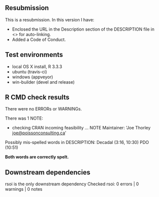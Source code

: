 ## Resubmission

This is a resubmission. In this version I have:

- Enclosed the URL in the Description section of the DESCRIPTION file in <> for auto-linking.
- Added a Code of Conduct.

## Test environments

* local OS X install, R 3.3.3
* ubuntu (travis-ci)
* windows (appveyor)
* win-builder (devel and release)

## R CMD check results

There were no ERRORs or WARNINGs.

There was 1 NOTE:

* checking CRAN incoming feasibility ... NOTE
Maintainer: 'Joe Thorley <joe@poissonconsulting.ca>'

Possibly mis-spelled words in DESCRIPTION:
  Decadal (3:16, 10:30)
  PDO (10:51)
  
**Both words are correctly spelt.**

## Downstream dependencies

rsoi is the only downstream dependency
Checked rsoi: 0 errors | 0 warnings | 0 notes
